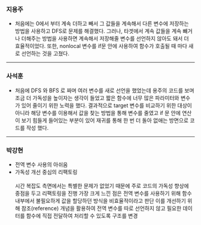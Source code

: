 ### 지용주

- 처음에는 0에서 부터 계속 더하고 빼서 그 값들을 계속해서 다른 변수에 저장하는 방법을 사용하고 DFS로 문제를 해결했다. 
그러나, 타겟에서 계속 값들을 계속 뺴거나 더해주는 방법을 사용하면 계속해서 저장해줄 변수를 선언하지 않아도 돼서 더 효율적이었다. 
또한,  nonlocal 변수를 if문 안에 사용하여 함수가 호출될 때 마다 새로 선언하는 것을 고쳤다.
---
### 사석훈
- 처음에 DFS 와 BFS 로 짜며 여러 변수를 새로 선언을 했었는데 용주의 코드를 보며 조금 더 가독성을 높이자는 생각이 들었고 짧은 함수에 너무 많은 파라미터와 변수가 있어 줄이기 위한 노력을 했다.
결과적으로 target 변수를 비교하기 위한 대상이 아니라 해당 변수를 이용해서 값을 찾는 방법을 통해 변수를 줄였고 if 문 안에 연산이 보기 힘들게 들어있는 부분이 있어 재귀를 통해 한 번 더 돌아 없애는 방면으로 코드를 작성 했다.
---
### 박강현
- 전역 변수 사용의 아쉬움
- 가독성 개선 중심의 리팩토링<br><br>
시간 복잡도 측면에서는 특별한 문제가 없었기 때문에 주로 코드의 가독성 향상에 중점을 두고 리팩토링을 진행
가장 크게 느낀 점은 전역 변수를 사용하기 위해 함수 내부에서 불필요하게 값을 할당하던 방식을 비효율적이라고 판단 
이를 개선하기 위해 참조(reference) 개념을 활용하여 전역 변수를 따로 선언하지 않고 필요한 데이터를 함수에 직접 전달하여 처리할 수 있도록 구조를 변경

